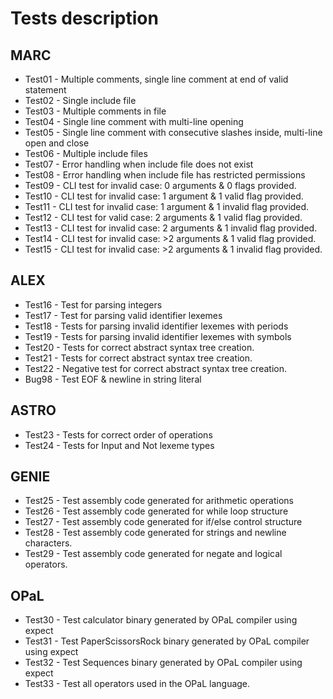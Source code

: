 # Tests description

## MARC
 - Test01 - Multiple comments, single line comment at end of valid statement
 - Test02 - Single include file
 - Test03 - Multiple comments in file
 - Test04 - Single line comment with multi-line opening
 - Test05 - Single line comment with consecutive slashes inside, multi-line 
            open and close
 - Test06 - Multiple include files
 - Test07 - Error handling when include file does not exist
 - Test08 - Error handling when include file has restricted permissions
 - Test09 - CLI test for invalid case: 0 arguments & 0 flags provided.
 - Test10 - CLI test for invalid case: 1 argument & 1 valid flag provided.
 - Test11 - CLI test for invalid case: 1 argument & 1 invalid flag provided.
 - Test12 - CLI test for valid case: 2 arguments & 1 valid flag provided.
 - Test13 - CLI test for invalid case: 2 arguments & 1 invalid flag provided.
 - Test14 - CLI test for invalid case: >2 arguments & 1 valid flag provided.
 - Test15 - CLI test for invalid case: >2 arguments & 1 invalid flag provided.
 
## ALEX
 - Test16 - Test for parsing integers
 - Test17 - Test for parsing valid identifier lexemes
 - Test18 - Tests for parsing invalid identifier lexemes with periods
 - Test19 - Tests for parsing invalid identifier lexemes with symbols
 - Test20 - Tests for correct abstract syntax tree creation.
 - Test21 - Tests for correct abstract syntax tree creation.
 - Test22 - Negative test for correct abstract syntax tree creation.
 - Bug98  - Test EOF & newline in string literal 

## ASTRO
 - Test23 - Tests for correct order of operations
 - Test24 - Tests for Input and Not lexeme types

## GENIE
 - Test25 - Test assembly code generated for arithmetic operations
 - Test26 - Test assembly code generated for while loop structure
 - Test27 - Test assembly code generated for if/else control structure
 - Test28 - Test assembly code generated for strings and newline characters.
 - Test29 - Test assembly code generated for negate and logical operators.

## OPaL
 - Test30 - Test calculator binary generated by OPaL compiler using expect
 - Test31 - Test PaperScissorsRock binary generated by OPaL compiler using expect
 - Test32 - Test Sequences binary generated by OPaL compiler using expect
 - Test33 - Test all operators used in the OPaL language.
